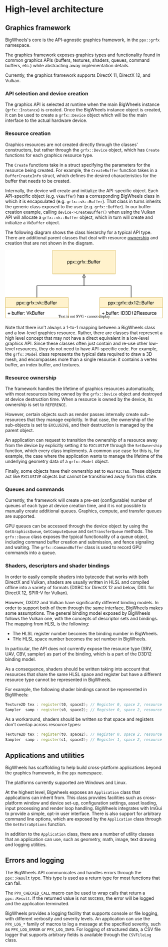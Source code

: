 # High-level architecture

## Graphics framework

BigWheels's core is the API-agnostic graphics framework, in the `ppx::grfx` namespace.

The graphics framework exposes graphics types and functionality found in common graphics APIs (buffers, textures, shaders, queues, command buffers, etc.) while abstracting away implementation details.

Currently, the graphics framework supports DirectX 11, DirectX 12, and Vulkan.

### API selection and device creation

The graphics API is selected at runtime when the main BigWheels instance (`grfx::Instance`) is created. Once the BigWheels instance object is created, it can be used to create a `grfx::Device` object which will be the main interface to the actual hardware device.

### Resource creation

Graphics resources are not created directly through the classes' constructors, but rather through the `grfx::Device` object, which has `Create` functions for each graphics resource type.

The `Create` functions take in a struct specifying the parameters for the resource being created. For example, the `CreateBuffer` function takes in a `BufferCreateInfo` struct, which defines the desired characteristics for the buffer that needs to be created.

Internally, the device will create and initialize the API-specific object. Each API-specific object (e.g. `VkBuffer`) has a corresponding BigWheels class in which it is encapsulated (e.g. `grfx::vk::Buffer`). That class in turns inherits the generic class exposed to the user (e.g. `grfx::Buffer`). In our buffer creation example, calling `device->CreateBuffer()` when using the Vulkan API will allocate a `grfx::vk::Buffer` object, which in turn will create and initialize a `VkBuffer` object.

The following diagram shows the class hierarchy for a typical API type. There are additional parent classes that deal with resource [ownership](#resource-ownership) and creation that are not shown in the diagram.

![Object hierarchy diagram](media/ObjectHierarchy.svg)

Note that there isn't always a 1-to-1 mapping between a BigWheels class and a low-level graphics resource. Rather, there are classes that represent a high level concept that may not have a direct equivalent in a low-level graphics API. Since these classes often just contain and re-use other low-level resources, they do not need to have API-specific code. For example, the `grfx::Model` class represents the typical data required to draw a 3D mesh, and encompasses more than a single resource: it contains a vertex buffer, an index buffer, and textures.

### Resource ownership

The framework handles the lifetime of graphics resources automatically, with most resources being owned by the `grfx::Device` object and destroyed at device destruction time. When a resource is owned by the device, its ownership is set to `REFERENCE`.

However, certain objects such as render passes internally create sub-resources that they manage explicitly. In that case, the ownership of the sub-objects is set to `EXCLUSIVE`, and their destruction is managed by the parent object.

An application can request to transition the ownership of a resource away from the device by explicitly setting it to `EXCLUSIVE` through the `SetOwnership` function, which every class implements. A common use case for this is, for example, the case where the application wants to manage the lifetime of the underlying geometry data of a `grfx::Model` object.

Finally, some objects have their ownership set to `RESTRICTED`. These objects act like `EXCLUSIVE` objects but cannot be transitioned away from this state.

### Queues and commands

Currently, the framework will create a pre-set (configurable) number of queues of each type at device creation time, and it is not possible to manually create additional queues. Graphics, compute, and transfer queues are supported.

GPU queues can be accessed through the device object by using the `GetGraphicsQueue`, `GetComputeQueue` and `GetTransferQueue` methods. The `grfx::Queue` class exposes the typical functionality of a queue object, including command buffer creation and submission, and fence signaling and waiting. The `grfx::CommandBuffer` class is used to record GPU commands into a queue.

### Shaders, descriptors and shader bindings

In order to easily compile shaders into bytecode that works with both DirectX and Vulkan, shaders are usually written in HLSL and compiled offline into a variety of formats (DXBC for DirectX 12 and below, DXIL for DirectX 12, SPIR-V for Vulkan).

However, D3D12 and Vulkan have significantly different binding models. In order to support both of them through the same interface, BigWheels makes some assumptions. The general binding model exposed by BigWheels follows the Vulkan one, with the concepts of descriptor sets and bindings. The mapping from HLSL is the following:

- The HLSL register number becomes the binding number in BigWheels.
- THe HLSL space number becomes the set number in BigWheels.

In particular, the API does not currently expose the resource type (SRV, UAV, CBV, sampler) as part of the binding, which is a part of the D3D12 binding model.

As a consequence, shaders should be written taking into account that resources that share the same HLSL space and register but have a different resource type cannot be represented in BigWheels.

For example, the following shader bindings cannot be represented in BigWheels:

```c++
Texture2D tex : register(t0, space2); // Register 0, space 2, resource type: SRV
Sampler  samp : register(s0, space2); // Register 0, space 2, resource type: Sampler
```

As a workaround, shaders should be written so that space and registers don't overlap across resource types:

```c++
Texture2D tex : register(t0, space2); // Register 0, space 2, resource type: SRV
Sampler  samp : register(s1, space2); // Register 1, space 2, resource type: Sampler
```

## Applications and utilities

BigWheels has scaffolding to help build cross-platform applications beyond the graphics framework, in the `ppx` namespace.

The platforms currently supported are Windows and Linux.

At the highest level, Bigwheels exposes an `Application` class that applications can inherit from. This class provides facilities such as cross-platform window and device set-up, configuration settings, asset loading, input processing and render loop handling. BigWheels integrates with ImGui to provide a simple, opt-in user interface. There is also support for arbitrary command line options, which are exposed by the `Application` class through the `GetExtraOptions` function.

In addition to the `Application` class, there are a number of utility classes that an application can use, such as geometry, math, image, text drawing and logging utilities.

## Errors and logging

The BigWheels API communicates and handles errors through the `ppx::Result` type. This type is used as a return type for most functions that can fail.

The `PPX_CHECKED_CALL` macro can be used to wrap calls that return a `ppx::Result`. If the returned value is not `SUCCESS`, the error will be logged and the application terminated.

BigWheels provides a logging facility that supports console or file logging, with different verbosity and severity levels. An application can use the `PPX_LOG_*` family of macros to log a message at the specified severity, such as `PPX_LOG_ERROR` or `PPX_LOG_INFO`. For logging of structured data, a CSV file logger that supports arbitrary fields is available through the `CSVFileLog` class.
